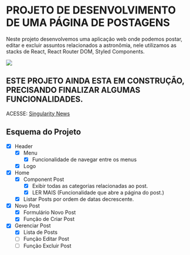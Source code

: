 # PROJETO DE DESENVOLVIMENTO DE UMA PÁGINA DE POSTAGENS
Neste projeto desenvolvemos uma aplicação web onde podemos postar, editar e excluir assuntos relacionados a astronômia, nele utilizamos as stacks de React, React Router DOM, Styled Components.

<img src="https://i.ibb.co/1tjgZkjc/blog.png" />

<h2>ESTE PROJETO AINDA ESTA EM CONSTRUÇÃO, PRECISANDO FINALIZAR ALGUMAS FUNCIONALIDADES.</h2>

ACESSE: [Singularity News](https://singularitynews.netlify.app/blog)

## Esquema do Projeto
- [x] Header
  - [x] Menu
    - [x] Funcionalidade de navegar entre os menus
  - [x] Logo
- [x] Home
  - [x] Component Post
    - [x] Exibir todas as categorias relacionadas ao post.
    - [x] LER MAIS (Funcionalidade que abre a página do post.)
  - [x] Listar Posts por ordem de datas decrescente.
- [x] Novo Post
  - [x] Formulário Novo Post
  - [x] Função de Criar Post
- [x] Gerenciar Post
  - [x] Lista de Posts
  - [ ] Função Editar Post
  - [ ] Função Excluir Post
